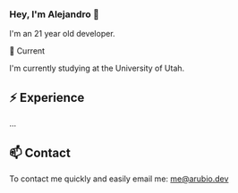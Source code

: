 ### Hey, I'm Alejandro 👋

I'm an 21 year old developer.

🔭 Current

I'm currently studying at the University of Utah.

## ⚡️ Experience

...

## 📫 Contact

To contact me quickly and easily email me: me@arubio.dev
